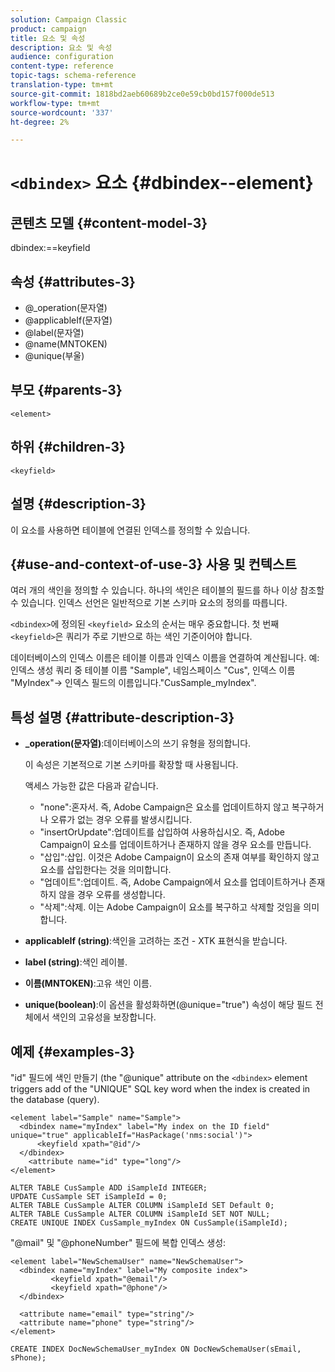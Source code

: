 ```yaml
---
solution: Campaign Classic
product: campaign
title: 요소 및 속성
description: 요소 및 속성
audience: configuration
content-type: reference
topic-tags: schema-reference
translation-type: tm+mt
source-git-commit: 1818bd2aeb60689b2ce0e59cb0bd157f000de513
workflow-type: tm+mt
source-wordcount: '337'
ht-degree: 2%

---
```



# `<dbindex>` 요소  {#dbindex--element}

## 콘텐츠 모델 {#content-model-3}

dbindex:==keyfield

## 속성 {#attributes-3}

* @_operation(문자열)
* @applicableIf(문자열)
* @label(문자열)
* @name(MNTOKEN)
* @unique(부울)

## 부모 {#parents-3}

`<element>`

## 하위 {#children-3}

`<keyfield>`

## 설명 {#description-3}

이 요소를 사용하면 테이블에 연결된 인덱스를 정의할 수 있습니다.

## {#use-and-context-of-use-3} 사용 및 컨텍스트

여러 개의 색인을 정의할 수 있습니다. 하나의 색인은 테이블의 필드를 하나 이상 참조할 수 있습니다. 인덱스 선언은 일반적으로 기본 스키마 요소의 정의를 따릅니다.

`<dbindex>`에 정의된 `<keyfield>` 요소의 순서는 매우 중요합니다. 첫 번째 `<keyfield>`은 쿼리가 주로 기반으로 하는 색인 기준이어야 합니다.

데이터베이스의 인덱스 이름은 테이블 이름과 인덱스 이름을 연결하여 계산됩니다. 예:인덱스 생성 쿼리 중 테이블 이름 &quot;Sample&quot;, 네임스페이스 &quot;Cus&quot;, 인덱스 이름 &quot;MyIndex&quot;-> 인덱스 필드의 이름입니다.&quot;CusSample_myIndex&quot;.

## 특성 설명 {#attribute-description-3}

* **_operation(문자열)**:데이터베이스의 쓰기 유형을 정의합니다.

   이 속성은 기본적으로 기본 스키마를 확장할 때 사용됩니다.

   액세스 가능한 값은 다음과 같습니다.

   * &quot;none&quot;:혼자서. 즉, Adobe Campaign은 요소를 업데이트하지 않고 복구하거나 오류가 없는 경우 오류를 발생시킵니다.
   * &quot;insertOrUpdate&quot;:업데이트를 삽입하여 사용하십시오. 즉, Adobe Campaign이 요소를 업데이트하거나 존재하지 않을 경우 요소를 만듭니다.
   * &quot;삽입&quot;:삽입. 이것은 Adobe Campaign이 요소의 존재 여부를 확인하지 않고 요소를 삽입한다는 것을 의미합니다.
   * &quot;업데이트&quot;:업데이트. 즉, Adobe Campaign에서 요소를 업데이트하거나 존재하지 않을 경우 오류를 생성합니다.
   * &quot;삭제&quot;:삭제. 이는 Adobe Campaign이 요소를 복구하고 삭제할 것임을 의미합니다.

* **applicableIf (string)**:색인을 고려하는 조건 - XTK 표현식을 받습니다.
* **label (string)**:색인 레이블.
* **이름(MNTOKEN)**:고유 색인 이름.
* **unique(boolean)**:이 옵션을 활성화하면(@unique=&quot;true&quot;) 속성이 해당 필드 전체에서 색인의 고유성을 보장합니다.

## 예제 {#examples-3}

&quot;id&quot; 필드에 색인 만들기 (the &quot;@unique&quot; attribute on the `<dbindex>` element triggers add of the &quot;UNIQUE&quot; SQL key word when the index is created in the database (query).

```
<element label="Sample" name="Sample">
  <dbindex name="myIndex" label="My index on the ID field" unique="true" applicableIf="HasPackage('nms:social')">
      <keyfield xpath="@id"/>
  </dbindex>
    <attribute name="id" type="long"/>
</element>          
```

```
ALTER TABLE CusSample ADD iSampleId INTEGER;
UPDATE CusSample SET iSampleId = 0;
ALTER TABLE CusSample ALTER COLUMN iSampleId SET Default 0;
ALTER TABLE CusSample ALTER COLUMN iSampleId SET NOT NULL; 
CREATE UNIQUE INDEX CusSample_myIndex ON CusSample(iSampleId);
```

&quot;@mail&quot; 및 &quot;@phoneNumber&quot; 필드에 복합 인덱스 생성:

```
<element label="NewSchemaUser" name="NewSchemaUser">
  <dbindex name="myIndex" label="My composite index">
         <keyfield xpath="@email"/>
         <keyfield xpath="@phone"/>
  </dbindex>
  
  <attribute name="email" type="string"/>
  <attribute name="phone" type="string"/>
</element>      
```

```
CREATE INDEX DocNewSchemaUser_myIndex ON DocNewSchemaUser(sEmail, sPhone);
```
